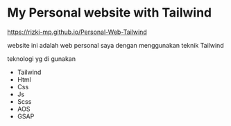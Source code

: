# My Personal website with Tailwind
https://rizki-mp.github.io/Personal-Web-Tailwind

website ini adalah web personal saya dengan menggunakan teknik Tailwind

teknologi yg di gunakan

* Tailwind
* Html
* Css
* Js
* Scss
* AOS
* GSAP
